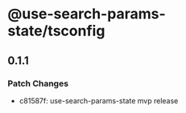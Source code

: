 # @use-search-params-state/tsconfig

## 0.1.1

### Patch Changes

- c81587f: use-search-params-state mvp release
